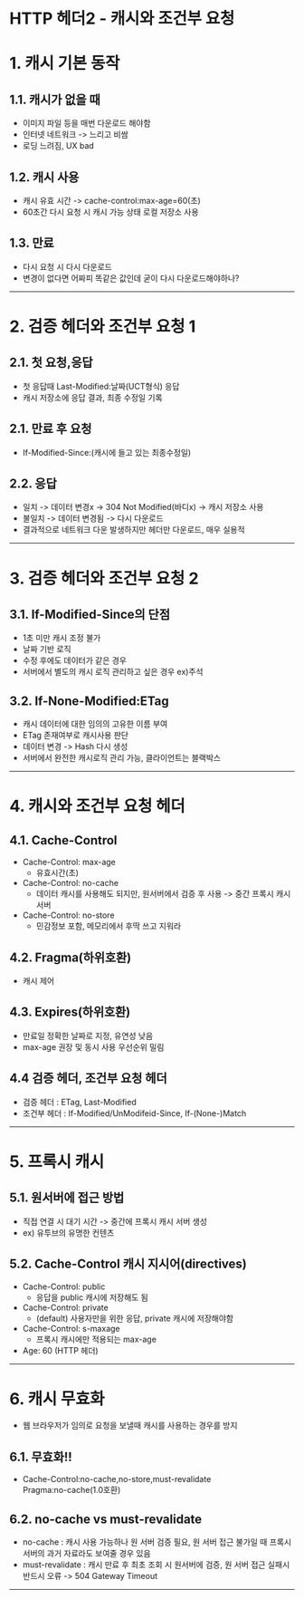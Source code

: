 HTTP 헤더2 - 캐시와 조건부 요청
=========
# 1. 캐시 기본 동작
## 1.1. 캐시가 없을 때
- 이미지 파일 등을 매번 다운로드 해야함
- 인터넷 네트워크 -> 느리고 비쌈
- 로딩 느려짐, UX bad
## 1.2. 캐시 사용
- 캐시 유효 시간 -> cache-control:max-age=60(초)
- 60초간 다시 요청 시 캐시 가능 상태 로컬 저장소 사용
## 1.3. 만료
- 다시 요청 시 다시 다운로드
- 변경이 없다면 어짜피 똑같은 값인데 굳이 다시 다운로드해야하나?
***

# 2. 검증 헤더와 조건부 요청 1
## 2.1. 첫 요청,응답
- 첫 응답때 Last-Modified:날짜(UCT형식) 응답
- 캐시 저장소에 응답 결과, 최종 수정일 기록
## 2.1. 만료 후 요청
- If-Modified-Since:(캐시에 들고 있는 최종수정일)
## 2.2. 응답
- 일치 -> 데이터 변경x -> 304 Not Modified(바디x) -> 캐시 저장소 사용
- 불일치 -> 데이터 변경됨 -> 다시 다운로드
- 결과적으로 네트워크 다운 발생하지만 헤더만 다운로드, 매우 실용적
***

# 3. 검증 헤더와 조건부 요청 2
## 3.1. If-Modified-Since의 단점
- 1초 미만 캐시 조정 불가
- 날짜 기반 로직
- 수정 후에도 데이터가 같은 경우
- 서버에서 별도의 캐시 로직 관리하고 싶은 경우 ex)주석
## 3.2. If-None-Modified:ETag
- 캐시 데이터에 대한 임의의 고유한 이름 부여
- ETag 존재여부로 캐시사용 판단
- 데이터 변경 -> Hash 다시 생성
- 서버에서 완전한 캐시로직 관리 가능, 클라이언트는 블랙박스
***

# 4. 캐시와 조건부 요청 헤더
## 4.1. Cache-Control
- Cache-Control: max-age
    - 유효시간(초)
- Cache-Control: no-cache 
    - 데이터 캐시를 사용해도 되지만, 원서버에서 검증 후 사용 -> 중간 프록시 캐시 서버
- Cache-Control: no-store
    - 민감정보 포함, 메모리에서 후딱 쓰고 지워라
## 4.2. Fragma(하위호환)
- 캐시 제어
## 4.3. Expires(하위호환)
- 만료일 정확한 날짜로 지정, 유연성 낮음
- max-age 권장 및 동시 사용 우선순위 밀림
## 4.4 검증 헤더, 조건부 요청 헤더
- 검증 헤더 : ETag, Last-Modified
- 조건부 헤더 : If-Modified/UnModifeid-Since, If-(None-)Match
***

# 5. 프록시 캐시
## 5.1. 원서버에 접근 방법
- 직접 연결 시 대기 시간 -> 중간에 프록시 캐시 서버 생성
- ex) 유투브의 유명한 컨텐츠
## 5.2. Cache-Control 캐시 지시어(directives)
- Cache-Control: public 
    - 응답을 public 캐시에 저장해도 됨
- Cache-Control: private 
    - (default) 사용자만을 위한 응답, private 캐시에 저장해야함
- Cache-Control: s-maxage
    - 프록시 캐시에만 적용되는 max-age
- Age: 60 (HTTP 헤더)  
***

# 6. 캐시 무효화
- 웹 브라우저가 임의로 요청을 보낼때 캐시를 사용하는 경우를 방지
## 6.1. 무효화!!
- Cache-Control:no-cache,no-store,must-revalidate  
Pragma:no-cache(1.0호환)
## 6.2. no-cache  vs must-revalidate
- no-cache : 캐시 사용 가능하나 원 서버 검증 필요, 원 서버 접근 불가일 때 프록시 서버의 과거 자료라도 보여줄 경우 있음
- must-revalidate : 캐시 만료 후 최초 조회 시 원서버에 검증, 원 서버 접근 실패시 반드시 오류 -> 504 Gateway Timeout
***
